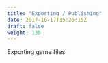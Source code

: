 ```yaml
---
title: "Exporting / Publishing"
date: 2017-10-17T15:26:15Z
draft: false
weight: 130
---
```


Exporting game files
